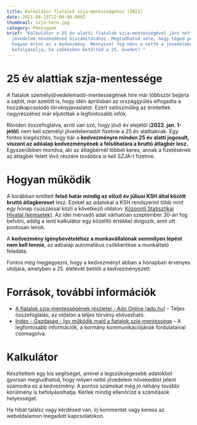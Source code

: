 ```yaml
---
title: Kalkulátor fiatalok szja-mentességéhez (2022)
date: 2021-08-15T22:00:00.000Z
thumbnail: szja-hero.jpg
category: Pénzügyek
brief: "Kalkulátor a 25 év alatti fiatalok szja-mentességével járó nettó
  jövedelem növekedésed kiszámításához. Megtudhatod vele, hogy téged pontosan
  hogyan érint ez a kedvezmény. Mennyivel fog nőni a nettó a jövedelmed? Hogyan
  befolyásolja, ha időközben betöltöd a 25. évedet? "
---
```

# 25 év alattiak szja-mentessége

  A fiatalok személyijövedelemadó-mentességének híre már többször bejárta a sajtót, már azelőtt is, hogy idén áprilisban az országgyűlés elfogadta a hozzákapcsolódó törvényjavaslatot. Ezért valószínűleg az érintettek nagyrészéhez már eljutottak a legfontosabb infók.

  Röviden összefoglalva, arról van szó, hogy jövő év elejétől (**2022. jan. 1-jétől**) nem kell személyi jövedelemadót fizetnie a 25 év alattiaknak. Egy fontos kiegészítés, hogy bár a **kedvezményre minden 25 év alatti jogosult, viszont az adóalap kedvezményének a felsőhatára a bruttó átlagbér lesz.** Egyszerűbben mondva, aki az átlagbérnél többet keres, annak a fizetésének az átlagbér felett lévő részére továbbra is kell SZJA-t fizetnie.

# Hogyan működik

  A korábban említett **felső határ mindig az előző év júliusi KSH által között bruttó átlagkereset** lesz. Ezeket az adatokat a KSH rendszerint több mint egy hónap csúszással közli a következő oldalon: [Központi Statisztikai Hivatal (keresetek)](https://www.ksh.hu/keresetek). Az idei mérvadó adat várhatóan szeptember 30-án fog befutni, addig a lenti kalkulátor egy közelítő értékkel dolgozik, amit ott pontosan leírok.

  A **kedvezmény igénybevételéhez a munkavállalónak semmilyen lépést nem kell tennie**, az adóalap automatikus csökkentése a munkáltató feladata.

  Fontos még megjegyezni, hogy a kedvezményt abban a hónapban érvényes utoljára, amelyben a 25. életévét betölti a kedvezményezett.

# Források, további információk

* [A fiatalok szja-mentességének részletei - Adó Online (ado.hu)](https://ado.hu/ado/a-fiatalok-szja-mentessegenek-reszletei/) - Teljes összefoglalás, az oldalon a teljes törvény elolvasható.
* [Index - Gazdaság - Így működik majd a fiatalok szja-mentessége](https://index.hu/gazdasag/2021/04/30/fiatalok-szja-mentessege-torveny/) - A legfontosabb információk, a kormány kommunikációjának fordulataival csomagolva.

# Kalkulátor

 Készítettem egy kis segítséget, amivel a legszükségesebb adatokból gyorsan megtudhatod, hogy milyen nettó jövedelem növekedést jelent számodra ez a kedvezmény. A pontos számokat még jó néhány további körülmény is befolyásolhatja. Kérlek mindig ellenőrizd a számítások helyességet.

 Ha hibát találsz vagy kérdésed van, írj kommentet vagy keress az weboldalamon megadott kapcsolatokon.

<szja-calculator></szja-calculator>